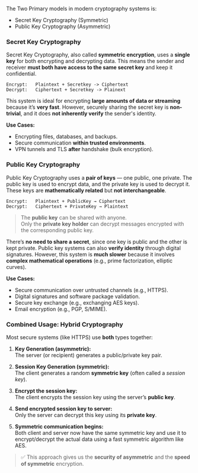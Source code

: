 The Two Primary models in modern cryptography systems is:
- Secret Key Cryptography (Symmetric)
- Public Key Cryptography (Asymmetric)

### Secret Key Cryptography

Secret Key Cryptography, also called **symmetric encryption**, uses a **single key** for both encrypting and decrypting data. This means the sender and receiver **must both have access to the same secret key** and keep it confidential.

```text
Encrypt:   Plaintext + Secretkey -> Ciphertext
Decrypt:   Ciphertext + Secretkey -> Plainext
```

This system is ideal for encrypting **large amounts of data or streaming** because it’s **very fast**. However, securely sharing the secret key is **non-trivial**, and it does **not inherently verify** the sender's identity.

**Use Cases:**
- Encrypting files, databases, and backups.
- Secure communication **within trusted environments**.    
- VPN tunnels and TLS **after** handshake (bulk encryption).

### Public Key Cryptography

Public Key Cryptography uses a **pair of keys** — one public, one private. The public key is used to encrypt data, and the private key is used to decrypt it. These keys are **mathematically related** but **not interchangeable**.

```text
Encrypt:   Plaintext + PublicKey → Ciphertext  
Decrypt:   Ciphertext + PrivateKey → Plaintext
```
>The **public key** can be shared with anyone.  
>Only the **private key holder** can decrypt messages encrypted with the corresponding public key.

There’s **no need to share a secret**, since one key is public and the other is kept private. Public key systems can also **verify identity** through digital signatures. However, this system is **much slower** because it involves **complex mathematical operations** (e.g., prime factorization, elliptic curves).

**Use Cases:**
- Secure communication over untrusted channels (e.g., HTTPS).
- Digital signatures and software package validation.
- Secure key exchange (e.g., exchanging AES keys).
- Email encryption (e.g., PGP, S/MIME).

### Combined Usage: Hybrid Cryptography
 
Most secure systems (like HTTPS) use **both** types together:

1. **Key Generation (asymmetric):**  
    The server (or recipient) generates a public/private key pair.
    
2.  **Session Key Generation (symmetric):**  
    The client generates a random **symmetric key** (often called a _session key_).
    
3. **Encrypt the session key:**  
    The client encrypts the session key using the server’s **public key**.
    
4. **Send encrypted session key to server:**  
    Only the server can decrypt this key using its **private key**.
    
5. **Symmetric communication begins:**  
    Both client and server now have the same symmetric key and use it to encrypt/decrypt the actual data using a fast symmetric algorithm like AES.

> ✅ This approach gives us the **security of asymmetric** and the **speed of symmetric** encryption.
